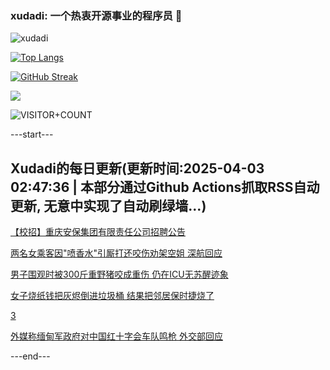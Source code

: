 ### xudadi: 一个热衷开源事业的程序员 👋

![xudadi](https://github-readme-stats-git-masterorgs-github-readme-stats-team.vercel.app/api?username=xudadi)

[![Top Langs](https://github-readme-stats.vercel.app/api/top-langs/?username=xudadi)](https://github.com/anuraghazra/github-readme-stats)

[![GitHub Streak](https://streak-stats.demolab.com?user=xudadi&locale=zh_Hans)](https://git.io/streak-stats)

![](https://raw.githubusercontent.com/xudadi/xudadi/main/assets/github-contribution-grid-snake.svg)

![VISITOR+COUNT](https://komarev.com/ghpvc/?username=xudadi&label=VISITOR+COUNT)


---start---

## Xudadi的每日更新(更新时间:2025-04-03 02:47:36 | 本部分通过Github Actions抓取RSS自动更新, 无意中实现了自动刷绿墙...)

[【校招】重庆安保集团有限责任公司招聘公告](https://www.gongkaoleida.com/article/2345984)

[两名女乘客因"喷香水"引厮打还咬伤劝架空姐 深航回应](https://m.163.com/news/article/JS5IKBM705561G0D.html)

[男子围观时被300斤重野猪咬成重伤 仍在ICU无苏醒迹象](https://m.163.com/news/article/JS5M3VDA051492T3.html)

[女子烧纸钱把灰烬倒进垃圾桶 结果把邻居保时捷烧了](https://m.163.com/news/article/JS5SO8HQ0514EGPO.html)

[3](https://m.163.com/touch/news/sub/domestic)

[外媒称缅甸军政府对中国红十字会车队鸣枪 外交部回应](https://m.163.com/news/article/JS5QP2K80001899O.html)

---end---
